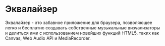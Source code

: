 # Эквалайзер
Эквалайзер - это забавное приложение для браузера, позволяющее легко и бесплатно создавать собственные музыкальные визуализаторы и делиться ими с использованием новейших функций HTML5, таких как Canvas, Web Audio API и MediaRecorder.
